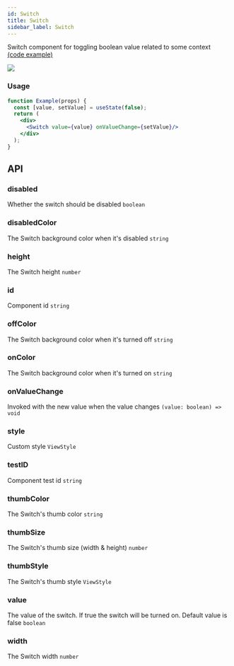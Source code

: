 ```yaml
---
id: Switch
title: Switch
sidebar_label: Switch
---
```


Switch component for toggling boolean value related to some context  
[(code example)](https://github.com/wix/react-native-ui-lib/blob/master/demo/src/screens/componentScreens/SwitchScreen.tsx)
<div style={{display: 'flex', flexDirection: 'row', overflowX: 'auto', maxHeight: '500px', alignItems: 'center'}}><img style={{maxHeight: '420px'}} src={'https://github.com/wix/react-native-ui-lib/blob/master/demo/showcase/Switch/Switch.gif?raw=true'}/>

</div>

### Usage
``` jsx live
function Example(props) {
  const [value, setValue] = useState(false);
  return (
    <div>
      <Switch value={value} onValueChange={setValue}/>
    </div>
  );
}
```
## API
### disabled
Whether the switch should be disabled
`boolean ` 

### disabledColor
The Switch background color when it's disabled
`string ` 

### height
The Switch height
`number ` 

### id
Component id
`string ` 

### offColor
The Switch background color when it's turned off
`string ` 

### onColor
The Switch background color when it's turned on
`string ` 

### onValueChange
Invoked with the new value when the value changes
`(value: boolean) => void ` 

### style
Custom style
`ViewStyle ` 

### testID
Component test id
`string ` 

### thumbColor
The Switch's thumb color
`string ` 

### thumbSize
The Switch's thumb size (width & height)
`number ` 

### thumbStyle
The Switch's thumb style
`ViewStyle ` 

### value
The value of the switch. If true the switch will be turned on. Default value is false
`boolean ` 

### width
The Switch width
`number ` 


